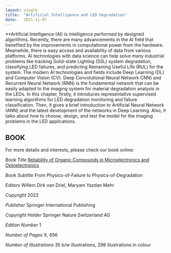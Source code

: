 ```yaml
---
layout: single
title:  "Artificial Intelligence and LED Degradation"
date:   2021-11-07
---
```

**Artificial Intelligence (AI) is intelligence performed by designed algorithms. Recently, there are many advancements in the AI field that benefited by the improvements in computational power from the hardware. Meanwhile, there is easy access and availability of data from various platforms. AI technologies with data science can help solve many industrial problems like tracking Solid-state Lighting (SSL) system degradation, classifying LED failures, and predicting Remaining Useful Life (RUL) for the system. The modern AI technologies and fields include Deep Learning (DL) and Computer Vision (CV). Deep Convolutional Neural Network CNN) and Recurrent Neural Network (RNN) is the fundamental network that can be easily adapted to the imaging system for material degradation analysis in the LEDs. In this chapter, firstly, it introduces representative supervised learning algorithms for LED degradation monitoring and failure classification. Then, it gives a brief introduction to Artificial Neural Network (ANN) and the latest development of the networks in Deep Learning. Also, it talks about how to choose, design, and test the model for the imaging problems in the LED applications.

BOOK
----------

For more details and interests, please check our book online:

*Book Title*
[Reliability of Organic Compounds in Microelectronics and Optoelectronics](https://link.springer.com/book/9783030815752)

*Book Subtitle*
From Physics-of-Failure to Physics-of-Degradation

*Editors*
Willem Dirk van Driel, Maryam Yazdan Mehr

*Copyright*
2022

*Publisher*
Springer International Publishing

*Copyright Holder*
Springer Nature Switzerland AG

*Edition Number*
1

*Number of Pages*
X, 656

*Number of Illustrations*
35 b/w illustrations, 298 illustrations in colour
